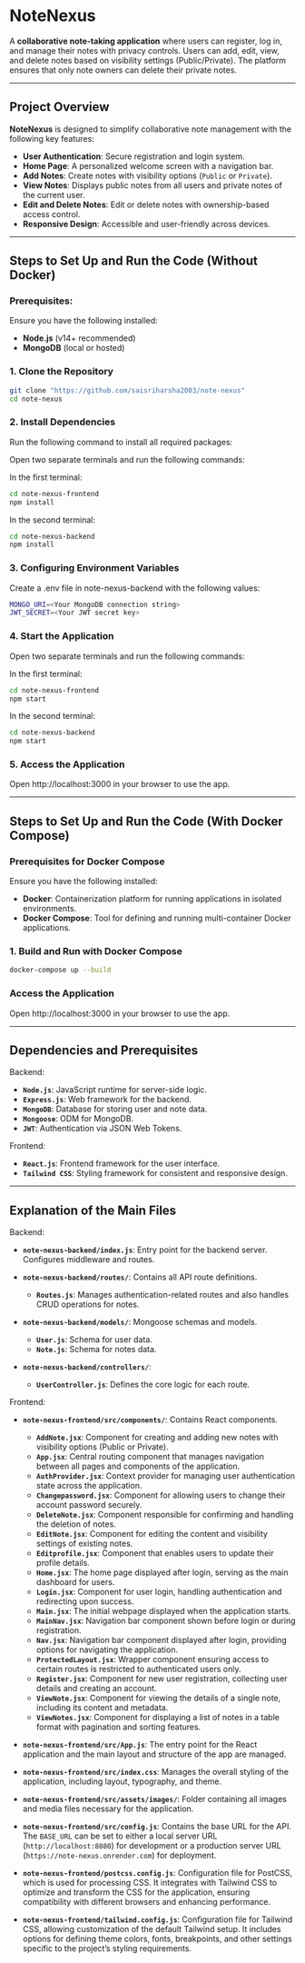 # NoteNexus

A **collaborative note-taking application** where users can register, log in, and manage their notes with privacy controls. Users can add, edit, view, and delete notes based on visibility settings (Public/Private). The platform ensures that only note owners can delete their private notes.

---

## Project Overview

**NoteNexus** is designed to simplify collaborative note management with the following key features:
- **User Authentication**: Secure registration and login system.
- **Home Page**: A personalized welcome screen with a navigation bar.
- **Add Notes**: Create notes with visibility options (`Public` or `Private`).
- **View Notes**: Displays public notes from all users and private notes of the current user.
- **Edit and Delete Notes**: Edit or delete notes with ownership-based access control.
- **Responsive Design**: Accessible and user-friendly across devices.

---

## Steps to Set Up and Run the Code (Without Docker)

### Prerequisites:
Ensure you have the following installed:
  - **Node.js** (v14+ recommended)
  - **MongoDB** (local or hosted)


### 1. Clone the Repository
```bash
git clone "https://github.com/saisriharsha2003/note-nexus"
cd note-nexus
```

### 2. Install Dependencies

Run the following command to install all required packages:

Open two separate terminals and run the following commands:

In the first terminal:

```bash
cd note-nexus-frontend
npm install
```

In the second terminal:


```bash
cd note-nexus-backend
npm install
```
  
### 3. Configuring Environment Variables

Create a .env file in note-nexus-backend with the following values:

```bash
MONGO_URI=<Your MongoDB connection string>
JWT_SECRET=<Your JWT secret key>
```

### 4. Start the Application

Open two separate terminals and run the following commands:

In the first terminal:

```bash
cd note-nexus-frontend
npm start
```

In the second terminal:

```bash
cd note-nexus-backend
npm start
```

### 5. Access the Application

Open http://localhost:3000 in your browser to use the app.

---

## Steps to Set Up and Run the Code (With Docker Compose)

### Prerequisites for Docker Compose

Ensure you have the following installed:
- **Docker**: Containerization platform for running applications in isolated environments.
- **Docker Compose**: Tool for defining and running multi-container Docker applications.

### 1. Build and Run with Docker Compose

```bash
docker-compose up --build
```

### Access the Application

Open http://localhost:3000 in your browser to use the app.

---

## Dependencies and Prerequisites

Backend:

- **`Node.js`**: JavaScript runtime for server-side logic.
- **`Express.js`**: Web framework for the backend.
- **`MongoDB`**: Database for storing user and note data.
- **`Mongoose`**: ODM for MongoDB.
- **`JWT`**: Authentication via JSON Web Tokens.

Frontend:

- **`React.js`**: Frontend framework for the user interface.
- **`Tailwind CSS`**: Styling framework for consistent and responsive design.

---

## Explanation of the Main Files

Backend:

- **`note-nexus-backend/index.js`**: Entry point for the backend server. Configures middleware and routes.

- **`note-nexus-backend/routes/`**: Contains all API route definitions.
    - **`Routes.js`**: Manages authentication-related routes and also handles CRUD operations for notes.

- **`note-nexus-backend/models/`**: Mongoose schemas and models.
    - **`User.js`**: Schema for user data.
    - **`Note.js`**: Schema for notes data.

- **`note-nexus-backend/controllers/`**: 
    - **`UserController.js`**: Defines the core logic for each route.

Frontend:

- **`note-nexus-frontend/src/components/`**: Contains React components.
    - **`AddNote.jsx`**: Component for creating and adding new notes with visibility options (Public or Private).  
    - **`App.jsx`**: Central routing component that manages navigation between all pages and components of the application.  
    - **`AuthProvider.jsx`**: Context provider for managing user authentication state across the application.  
    - **`Changepassword.jsx`**: Component for allowing users to change their account password securely.  
    - **`DeleteNote.jsx`**: Component responsible for confirming and handling the deletion of notes.  
    - **`EditNote.jsx`**: Component for editing the content and visibility settings of existing notes.  
    - **`Editprofile.jsx`**: Component that enables users to update their profile details.  
    - **`Home.jsx`**: The home page displayed after login, serving as the main dashboard for users.  
    - **`Login.jsx`**: Component for user login, handling authentication and redirecting upon success.  
    - **`Main.jsx`**: The initial webpage displayed when the application starts.  
    - **`MainNav.jsx`**: Navigation bar component shown before login or during registration.  
    - **`Nav.jsx`**: Navigation bar component displayed after login, providing options for navigating the application.  
    - **`ProtectedLayout.jsx`**: Wrapper component ensuring access to certain routes is restricted to authenticated users only.  
    - **`Register.jsx`**: Component for new user registration, collecting user details and creating an account.  
    - **`ViewNote.jsx`**: Component for viewing the details of a single note, including its content and metadata.  
    - **`ViewNotes.jsx`**: Component for displaying a list of notes in a table format with pagination and sorting features.

- **`note-nexus-frontend/src/App.js`**:  The entry point for the React application  and the main layout and structure of the app are managed.

- **`note-nexus-frontend/src/index.css`**: Manages the overall styling of the application, including layout, typography, and theme.

- **`note-nexus-frontend/src/assets/images/`**: Folder containing all images and media files necessary for the application.

- **`note-nexus-frontend/src/config.js`**: Contains the base URL for the API. The `BASE_URL` can be set to either a local server URL (`http://localhost:8080`) for development or a production server URL (`https://note-nexus.onrender.com`) for deployment. 

- **`note-nexus-frontend/postcss.config.js`**: Configuration file for PostCSS, which is used for processing CSS. It integrates with Tailwind CSS to optimize and transform the CSS for the application, ensuring compatibility with different browsers and enhancing performance.

- **`note-nexus-frontend/tailwind.config.js`**: Configuration file for Tailwind CSS, allowing customization of the default Tailwind setup. It includes options for defining theme colors, fonts, breakpoints, and other settings specific to the project’s styling requirements.


